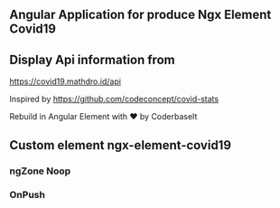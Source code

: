 ## Angular Application for produce Ngx Element Covid19 

## Display Api information from 
https://covid19.mathdro.id/api

Inspired by https://github.com/codeconcept/covid-stats

Rebuild in Angular Element with ❤ by CoderbaseIt

## Custom element ngx-element-covid19
### ngZone Noop
### OnPush 
